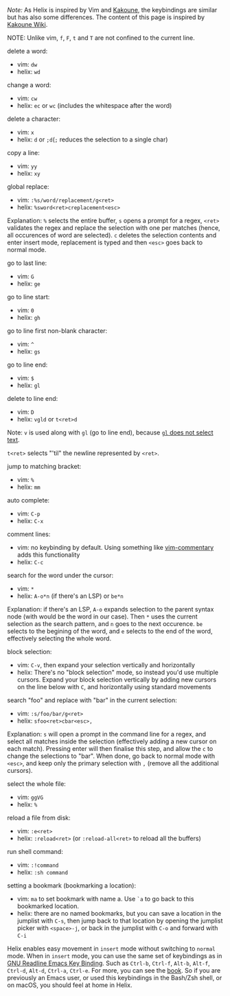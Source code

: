 *Note:* As Helix is inspired by Vim and [Kakoune](https://github.com/mawww/kakoune), the keybindings are similar but has also some differences. The content of this page is inspired by [Kakoune Wiki](https://github.com/mawww/kakoune/wiki/Migrating-from-Vim).

NOTE: Unlike vim, `f`, `F`, `t` and `T` are not confined to the current line.

delete a word:
* vim: `dw`
* helix: `wd`

change a word:
* vim: `cw`
* helix: `ec` or `wc` (includes the whitespace after the word)

delete a character:
* vim: `x`
* helix: `d` or `;d`(`;` reduces the selection to a single char)

copy a line:
* vim: `yy`
* helix: `xy`

global replace:
* vim: `:%s/word/replacement/g<ret>`
* helix: `%sword<ret>creplacement<esc>`

Explanation: `%` selects the entire buffer, `s` opens a prompt for a regex, `<ret>` validates the regex and replace the selection with one per matches (hence, all occurences of word are selected). `c` deletes the selection contents and enter insert mode, replacement is typed and then `<esc>` goes back to normal mode.

go to last line:
* vim: `G`
* helix: `ge`

go to line start:
* vim: `0`
* helix: `gh`

go to line first non-blank character:
* vim: `^`
* helix: `gs`

go to line end:
* vim: `$`
* helix: `gl`

delete to line end:
* vim: `D`
* helix: `vgld` or `t<ret>d`

Note: `v` is used along with `gl` (go to line end), because [`gl` does not select text](https://github.com/helix-editor/helix/issues/1630).

`t<ret>` selects "'til" the newline represented by `<ret>`.

jump to matching bracket:
* vim: `%`
* helix: `mm`

auto complete:
* vim: `C-p`
* helix: `C-x`

comment lines:
* vim: no keybinding by default. Using something like [vim-commentary](https://github.com/tpope/vim-commentary) adds this functionality
* helix: `C-c`

search for the word under the cursor:
* vim: `*`
* helix: `A-o*n` (if there's an LSP) or `be*n`

Explanation: if there's an LSP, `A-o` expands selection to the parent syntax node (with would be the word in our case). Then `*` uses the current selection as the search pattern, and `n` goes to the next occurence. `be` selects to the begining of the word, and `e` selects to the end of the word, effectively selecting the whole word.

block selection:
* vim: `C-v`, then expand your selection vertically and horizontally
* helix: There's no "block selection" mode, so instead you'd use multiple cursors. Expand your block selection vertically by adding new cursors on the line below with `C`, and horizontally using standard movements

search "foo" and replace with "bar" in the current selection:
* vim: `:s/foo/bar/g<ret>`
* helix: `sfoo<ret>cbar<esc>,`

Explanation: `s` will open a prompt in the command line for a regex, and select all matches inside the selection (effectively adding a new cursor on each match). Pressing enter will then finalise this step, and allow the `c` to change the selections to "bar". When done, go back to normal mode with `<esc>`, and keep only the primary selection with `,` (remove all the additional cursors).

select the whole file:
* vim: `ggVG`
* helix: `%`

reload a file from disk:
* vim: `:e<ret>`
* helix: `:reload<ret>` (or `:reload-all<ret>` to reload all the buffers)

run shell command:
* vim: `:!command`
* helix: `:sh command`

setting a bookmark (bookmarking a location):
* vim: `ma` to set bookmark with name a. Use `` `a `` to go back to this bookmarked location.
* helix: there are no named bookmarks, but you can save a location in the jumplist with `C-s`, then jump back to that location by opening the jumplist picker with `<space>-j`, or back in the jumplist with `C-o` and forward with `C-i`

Helix enables easy movement in `insert` mode without switching to `normal` mode. When in `insert` mode, you can use the same set of keybindings as in [GNU Readline Emacs Key Binding](https://en.wikipedia.org/wiki/GNU_Readline#Emacs_keyboard_shortcuts). Such as `Ctrl-b`, `Ctrl-f`, `Alt-b`, `Alt-f`, `Ctrl-d`, `Alt-d`, `Ctrl-a`, `Ctrl-e`. For more, you can see the [book](https://docs.helix-editor.com/keymap.html#insert-mode). So if you are previously an Emacs user, or used this keybindings in the Bash/Zsh shell, or on macOS, you should feel at home in Helix.


